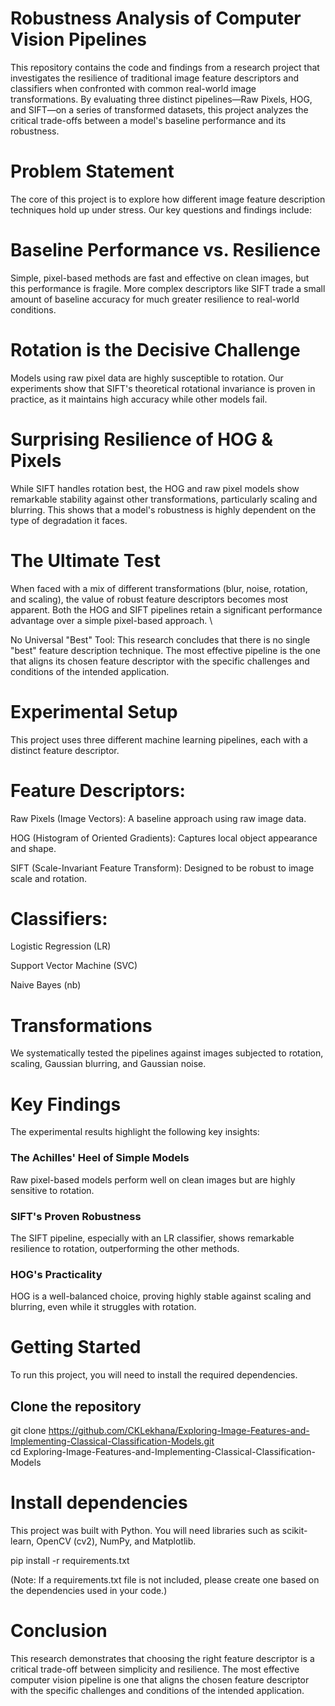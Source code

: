 # Robustness Analysis of Computer Vision Pipelines 
This repository contains the code and findings from a research project that investigates the resilience of traditional image feature descriptors and classifiers when confronted with common real-world image transformations. By evaluating three distinct pipelines—Raw Pixels, HOG, and SIFT—on a series of transformed datasets, this project analyzes the critical trade-offs between a model's baseline performance and its robustness.

# Problem Statement
The core of this project is to explore how different image feature description techniques hold up under stress. Our key questions and findings include:

# Baseline Performance vs. Resilience
Simple, pixel-based methods are fast and effective on clean images, but this performance is fragile. More complex descriptors like SIFT trade a small amount of baseline accuracy for much greater resilience to real-world conditions.

# Rotation is the Decisive Challenge
Models using raw pixel data are highly susceptible to rotation. Our experiments show that SIFT's theoretical rotational invariance is proven in practice, as it maintains high accuracy while other models fail.

# Surprising Resilience of HOG & Pixels
While SIFT handles rotation best, the HOG and raw pixel models show remarkable stability against other transformations, particularly scaling and blurring. This shows that a model's robustness is highly dependent on the type of degradation it faces.

# The Ultimate Test
When faced with a mix of different transformations (blur, noise, rotation, and scaling), the value of robust feature descriptors becomes most apparent. Both the HOG and SIFT pipelines retain a significant performance advantage over a simple pixel-based approach. \ 

No Universal "Best" Tool: This research concludes that there is no single "best" feature description technique. The most effective pipeline is the one that aligns its chosen feature descriptor with the specific challenges and conditions of the intended application.

# Experimental Setup 
This project uses three different machine learning pipelines, each with a distinct feature descriptor.

# Feature Descriptors:

Raw Pixels (Image Vectors): A baseline approach using raw image data.

HOG (Histogram of Oriented Gradients): Captures local object appearance and shape.

SIFT (Scale-Invariant Feature Transform): Designed to be robust to image scale and rotation.

# Classifiers:

Logistic Regression (LR)

Support Vector Machine (SVC)

Naive Bayes (nb)

# Transformations
We systematically tested the pipelines against images subjected to rotation, scaling, Gaussian blurring, and Gaussian noise.

# Key Findings
The experimental results highlight the following key insights:
### The Achilles' Heel of Simple Models
Raw pixel-based models perform well on clean images but are highly sensitive to rotation.
### SIFT's Proven Robustness
The SIFT pipeline, especially with an LR classifier, shows remarkable resilience to rotation, outperforming the other methods.
### HOG's Practicality
HOG is a well-balanced choice, proving highly stable against scaling and blurring, even while it struggles with rotation.

# Getting Started
To run this project, you will need to install the required dependencies.

## Clone the repository

git clone https://github.com/CKLekhana/Exploring-Image-Features-and-Implementing-Classical-Classification-Models.git \
cd Exploring-Image-Features-and-Implementing-Classical-Classification-Models

# Install dependencies
This project was built with Python. You will need libraries such as scikit-learn, OpenCV (cv2), NumPy, and Matplotlib.

pip install -r requirements.txt

(Note: If a requirements.txt file is not included, please create one based on the dependencies used in your code.)

# Conclusion
This research demonstrates that choosing the right feature descriptor is a critical trade-off between simplicity and resilience. The most effective computer vision pipeline is one that aligns the chosen feature descriptor with the specific challenges and conditions of the intended application.
